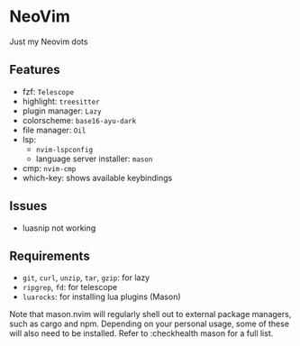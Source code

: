# NeoVim

Just my Neovim dots

## Features

- fzf: `Telescope`
- highlight: `treesitter`
- plugin manager: `Lazy`
- colorscheme: `base16-ayu-dark`
- file manager: `Oil`
- lsp: 
    - `nvim-lspconfig`
    - language server installer: `mason`
- cmp: `nvim-cmp`
- which-key: shows available keybindings

## Issues

- luasnip not working

## Requirements

- `git`, `curl`, `unzip`, `tar`, `gzip`: for lazy
- `ripgrep`, `fd`: for telescope
- `luarocks`: for installing lua plugins (Mason)

Note that mason.nvim will regularly shell out to external package managers, 
such as cargo and npm. Depending on your personal usage, some of these will 
also need to be installed. Refer to :checkhealth mason for a full list.

